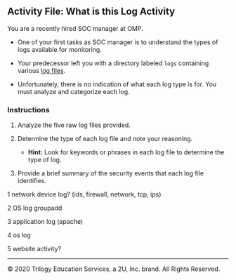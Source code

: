 ## Activity File: What is this Log Activity

You are a recently hired SOC manager at OMP.

- One of your first tasks as SOC manager is to understand the types of logs available for monitoring.

- Your predecessor left you with a directory labeled `logs` containing various [log files](../../../resources/logfiles.zip).

- Unfortunately, there is no indication of what each log type is for. You must analyze and categorize each log.


### Instructions

1. Analyze the five raw log files provided.
2. Determine the type of each log file and note your reasoning.

    - **Hint:** Look for keywords or phrases in each log file to determine the type of log.
3. Provide a brief summary of the security events that each log file identifies.



1 network device log? (ids, firewall, network, tcp, ips)

2 OS log groupadd

3 application log (apache)

4 os log

5 website activity?



---
© 2020 Trilogy Education Services, a 2U, Inc. brand. All Rights Reserved.  

